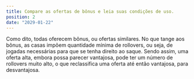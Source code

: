 ```yaml
---
title: Compare as ofertas de bônus e leia suas condições de uso.
position: 2
date: "2029-01-22"
---
```

Como dito, todas oferecem bônus, ou ofertas similares. No que tange aos bônus, as casas impõem quantidade mínima de rollovers, ou seja, de jogadas necessárias para que se tenha direito ao saque. Sendo assim, uma oferta alta, embora possa parecer vantajosa, pode ter um número de rollovers muito alto, o que reclassifica uma oferta até então vantajosa, para desvantajosa.